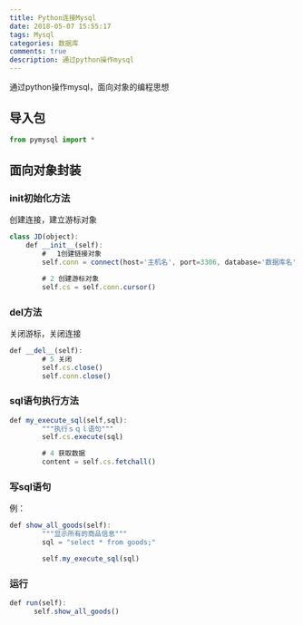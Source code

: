 ```yaml
---
title: Python连接Mysql
date: 2018-05-07 15:55:17
tags: Mysql
categories: 数据库
comments: true
description: 通过python操作mysql
---
```

通过python操作mysql，面向对象的编程思想
## 导入包

``` javascript
from pymysql import *
```
## 面向对象封装

### init初始化方法
创建连接，建立游标对象
``` javascript
class JD(object):
    def __init__(self):
        # 　1创建链接对象
        self.conn = connect(host='主机名', port=3306, database='数据库名', user='账户名', password='密码',charset='utf8')

        # 2 创建游标对象
        self.cs = self.conn.cursor()
```

### del方法
关闭游标，关闭连接

``` javascript
def __del__(self):
        # 5 关闭
        self.cs.close()
        self.conn.close()
```

### sql语句执行方法

``` javascript
def my_execute_sql(self,sql):
        """执行ｓｑｌ语句"""
        self.cs.execute(sql)

        # 4 获取数据
        content = self.cs.fetchall()
```

### 写sql语句
例：
``` javascript
def show_all_goods(self):
        """显示所有的商品信息"""
        sql = "select * from goods;"

        self.my_execute_sql(sql)
```

### 运行

``` javascript
def run(self):
      self.show_all_goods()
```

